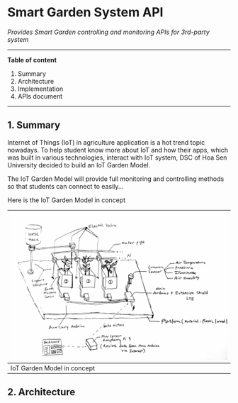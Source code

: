 # **Smart Garden System API**

*Provides Smart Garden controlling and monitoring APIs for 3rd-party system*

---
**Table of content**
1. Summary
2. Architecture
3. Implementation
4. APIs document
---
## 1. Summary
Internet of Things (IoT) in agriculture application is a hot trend topic nowadays. To help student know more about IoT and how their apps, which was built in various technologies, interact with IoT system, DSC of Hoa Sen University decided to build an IoT Garden Model.

The IoT Garden Model will provide full monitoring and controlling methods so that students can connect to easily...

Here is the IoT Garden Model in concept


|![IoT Garden Model](docs/IntelligentGarden.jpg)|
|---------|
| IoT Garden Model in concept|

## 2. Architecture

